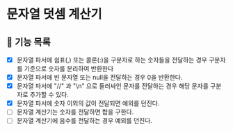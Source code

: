 # 문자열 덧셈 계산기

## 🎯 기능 목록

- [x] 문자열 파서에 쉼표(,) 또는 콜론(:)을 구분자로 하는 숫자들을 전달하는 경우 구분자를 기준으로 숫자를 분리하여 반환한다
- [x] 문자열 파서에 빈 문자열 또는 null을 전달하는 경우 0을 반환한다.
- [x] 문자열 파서에 "//" 과 "\n" 으로 둘러싸인 문자를 전달하는 경우 해당 문자를 구분자로 추가할 수 있다.
- [x] 문자열 파서에 숫자 이외의 값이 전달되면 예외를 던진다.
- [ ] 문자열 계산기는 숫자를 전달하면 합을 구한다.
- [ ] 문자열 계산기에 음수를 전달하는 경우 예외를 던진다.
